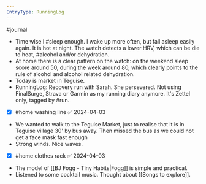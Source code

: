 ```yaml
---
EntryType: RunningLog
---
```



#journal 

- Time wise I #sleep enough.  I wake up more often,  but fall asleep easily again. It is hot at night.  The watch detects a lower HRV, which can be die to heat, #alcohol and/or dehydration.
- At home there is a clear pattern on the watch: on the weekend sleep score around 50, during the week around 80, which clearly points to the rule of alcohol and alcohol related dehydration. 
- Today is market in Teguise.
- RunningLog: Recovery run with Sarah.  She persevered.  Not using FinalSurge, Strava or Garmin as my running diary anymore.  It's Zettel only,  tagged by #run.
- [x] #home washing line ✅ 2024-04-03
- We wanted to walk to the Teguise Market, just to realise that it is in Teguise village 30' by bus away.  Then missed the bus as we could not get a face mask fast enough
- Strong winds. Nice waves. 
- [x] #home clothes rack ✅ 2024-04-03
- The model of [[BJ Fogg - Tiny Habits|Fogg]] is simple and practical. 
- Listened to some cocktail music.  Thought about [[Songs to explore]].
